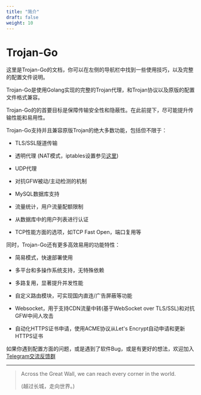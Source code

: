 ```yaml
---
title: "简介"
draft: false
weight: 10
---
```


# Trojan-Go

这里是Trojan-Go的文档，你可以在左侧的导航栏中找到一些使用技巧，以及完整的配置文件说明。

Trojan-Go是使用Golang实现的完整的Trojan代理，和Trojan协议以及原版的配置文件格式兼容。

Trojan-Go的的首要目标是保障传输安全性和隐蔽性。在此前提下，尽可能提升传输性能和易用性。

Trojan-Go支持并且兼容原版Trojan的绝大多数功能，包括但不限于：

- TLS/SSL隧道传输

- 透明代理 (NAT模式，iptables设置参见[这里](https://github.com/shadowsocks/shadowsocks-libev/tree/v3.3.1#transparent-proxy))

- UDP代理

- 对抗GFW被动/主动检测的机制

- MySQL数据库支持

- 流量统计，用户流量配额限制

- 从数据库中的用户列表进行认证

- TCP性能方面的选项，如TCP Fast Open，端口复用等

同时，Trojan-Go还有更多高效易用的功能特性：

- 简易模式，快速部署使用

- 多平台和多操作系统支持，无特殊依赖

- 多路复用，显著提升并发性能

- 自定义路由模块，可实现国内直连/广告屏蔽等功能

- Websocket，用于支持CDN流量中转(基于WebSocket over TLS/SSL)和对抗GFW中间人攻击

- 自动化HTTPS证书申请，使用ACME协议从Let's Encrypt自动申请和更新HTTPS证书

如果你遇到配置方面的问题，或是遇到了软件Bug，或是有更好的想法，欢迎加入[Telegram交流反馈群](https://t.me/trojan_go_chat)



----

> Across the Great Wall, we can reach every corner in the world.
>
> (越过长城，走向世界。)